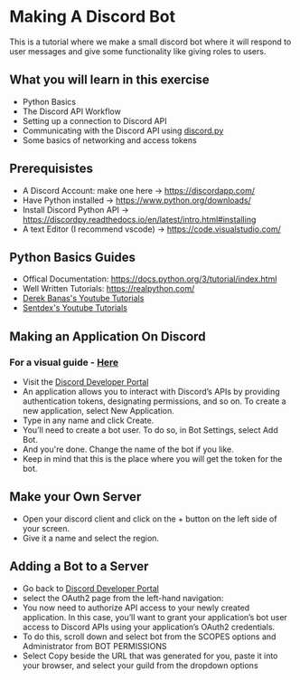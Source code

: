 # Making A Discord Bot

This is a tutorial where we make a small discord bot where it will respond to user
messages and give some functionality like giving roles to users.

## What you will learn in this exercise

- Python Basics
- The Discord API Workflow
- Setting up a connection to Discord API
- Communicating with the Discord API using [discord.py](https://discordpy.readthedocs.io/en/latest/index.html)
- Some basics of networking and access tokens

## Prerequisistes

- A Discord Account: make one here -> https://discordapp.com/
- Have Python installed -> https://www.python.org/downloads/
- Install Discord Python API -> https://discordpy.readthedocs.io/en/latest/intro.html#installing
- A text Editor (I recommend vscode) -> https://code.visualstudio.com/

## Python Basics Guides

- Offical Documentation: https://docs.python.org/3/tutorial/index.html
- Well Written Tutorials: https://realpython.com/
- [Derek Banas's Youtube Tutorials](https://www.youtube.com/watch?v=nwjAHQERL08&list=PLGLfVvz_LVvTn3cK5e6LjhgGiSeVlIRwt)
- [Sentdex's Youtube Tutorials](https://www.youtube.com/watch?v=eXBD2bB9-RA&list=PLQVvvaa0QuDeAams7fkdcwOGBpGdHpXln)

## Making an Application On Discord

### For a visual guide - [Here](https://realpython.com/how-to-make-a-discord-bot-python/)

- Visit the [Discord Developer Portal](http://discordapp.com/developers/applications)
- An application allows you to interact with Discord’s APIs by providing authentication tokens, designating permissions, and so on. To create a new application, select New Application.
- Type in any name and click Create.
- You’ll need to create a bot user. To do so, in Bot Settings, select Add Bot.
- And you're done. Change the name of the bot if you like.
- Keep in mind that this is the place where you will get the token for the bot.

## Make your Own Server

- Open your discord client and click on the + button on the left side of your screen.
- Give it a name and select the region.

## Adding a Bot to a Server

- Go back to [Discord Developer Portal](http://discordapp.com/developers/applications)
- select the OAuth2 page from the left-hand navigation:
- You now need to authorize API access to your newly created application. In this case, you’ll want to grant your application’s bot user access to Discord APIs using your application’s OAuth2 credentials.
- To do this, scroll down and select bot from the SCOPES options and Administrator from BOT PERMISSIONS
- Select Copy beside the URL that was generated for you, paste it into your browser, and select your guild from the dropdown options
